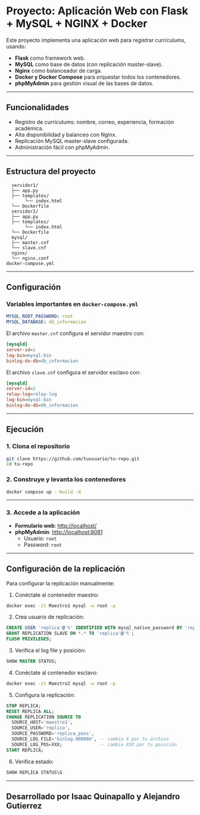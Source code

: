 
# Proyecto: Aplicación Web con Flask + MySQL + NGINX + Docker

Este proyecto implementa una aplicación web para registrar currículums, usando:

- **Flask** como framework web.
- **MySQL** como base de datos (con replicación master-slave).
- **Nginx** como balanceador de carga.
- **Docker y Docker Compose** para orquestar todos los contenedores.
- **phpMyAdmin** para gestión visual de las bases de datos.

---

## Funcionalidades

- Registro de currículums: nombre, correo, experiencia, formación académica.
- Alta disponibilidad y balanceo con Nginx.
- Replicación MySQL master-slave configurada.
- Administración fácil con phpMyAdmin.

---

## Estructura del proyecto

```
  servidor1/
  ├── app.py
  ├── templates/
       └── index.html
  └── Dockerfile
  servidor2/
  ├── app.py
  ├── templates/
       └── index.html
  └── Dockerfile
  mysql/
  ├── master.cnf
  └── slave.cnf
  nginx/
  └── nginx.conf
docker-compose.yml
```

---

## Configuración

### Variables importantes en `docker-compose.yml`

```yaml
MYSQL_ROOT_PASSWORD: root
MYSQL_DATABASE: db_informacion
```

El archivo `master.cnf` configura el servidor maestro con:

```ini
[mysqld]
server-id=1
log-bin=mysql-bin
binlog-do-db=db_informacion
```

El archivo `slave.cnf` configura el servidor esclavo con:

```ini
[mysqld]
server-id=2
relay-log=relay-log
log-bin=mysql-bin
binlog-do-db=db_informacion
```

---

## Ejecución

### 1️. Clona el repositorio

```bash
git clone https://github.com/tuusuario/tu-repo.git
cd tu-repo
```

### 2️. Construye y levanta los contenedores

```bash
docker compose up --build -d
```

---

### 3️. Accede a la aplicación

- **Formulario web**: [http://localhost/](http://localhost/)
- **phpMyAdmin**: [http://localhost:8081](http://localhost:8081)
  - Usuario: `root`
  - Password: `root`

---

## Configuración de la replicación

Para configurar la replicación manualmente:

1. Conéctate al contenedor maestro:

```bash
docker exec -it Maestro1 mysql -u root -p
```

2. Crea usuario de replicación:

```sql
CREATE USER 'replica'@'%' IDENTIFIED WITH mysql_native_password BY 'replica_pass';
GRANT REPLICATION SLAVE ON *.* TO 'replica'@'%';
FLUSH PRIVILEGES;
```

3. Verifica el log file y posición:

```sql
SHOW MASTER STATUS;
```

4. Conéctate al contenedor esclavo:

```bash
docker exec -it Maestro2 mysql -u root -p
```

5. Configura la replicación:

```sql
STOP REPLICA;
RESET REPLICA ALL;
CHANGE REPLICATION SOURCE TO
  SOURCE_HOST='maestro1',
  SOURCE_USER='replica',
  SOURCE_PASSWORD='replica_pass',
  SOURCE_LOG_FILE='binlog.00000X', -- cambia X por tu archivo
  SOURCE_LOG_POS=XXX;              -- cambia XXX por tu posición
START REPLICA;
```

6. Verifica estado:

```sql
SHOW REPLICA STATUS\G
```

---
## Desarrollado por Isaac Quinapallo y Alejandro Gutierrez
